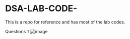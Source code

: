 # DSA-LAB-CODE-
This is a repo for reference and has most of the lab codes.

Questions 1 
![image](https://github.com/Stellin-15/DSA-LAB-CODE-/assets/123811154/d15c144a-6a3e-451a-b8e6-ccf4476d77cc)

